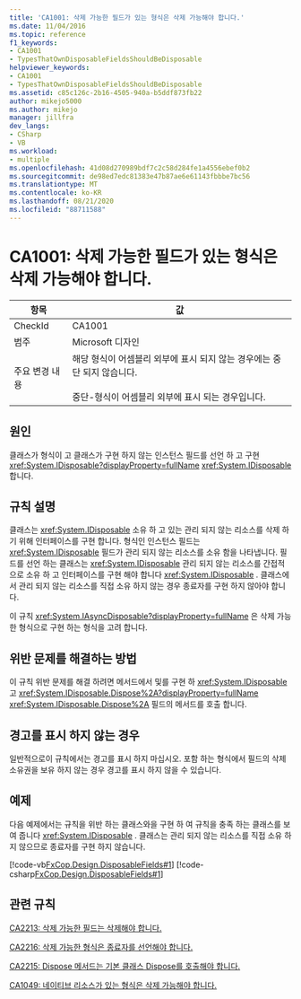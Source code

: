 ```yaml
---
title: 'CA1001: 삭제 가능한 필드가 있는 형식은 삭제 가능해야 합니다.'
ms.date: 11/04/2016
ms.topic: reference
f1_keywords:
- CA1001
- TypesThatOwnDisposableFieldsShouldBeDisposable
helpviewer_keywords:
- CA1001
- TypesThatOwnDisposableFieldsShouldBeDisposable
ms.assetid: c85c126c-2b16-4505-940a-b5ddf873fb22
author: mikejo5000
ms.author: mikejo
manager: jillfra
dev_langs:
- CSharp
- VB
ms.workload:
- multiple
ms.openlocfilehash: 41d08d270989bdf7c2c58d284fe1a4556ebef0b2
ms.sourcegitcommit: de98ed7edc81383e47b87ae6e61143fbbbe7bc56
ms.translationtype: MT
ms.contentlocale: ko-KR
ms.lasthandoff: 08/21/2020
ms.locfileid: "88711588"
---
```

# <a name="ca1001-types-that-own-disposable-fields-should-be-disposable"></a>CA1001: 삭제 가능한 필드가 있는 형식은 삭제 가능해야 합니다.

|항목|값|
|-|-|
|CheckId|CA1001|
|범주|Microsoft 디자인|
|주요 변경 내용|해당 형식이 어셈블리 외부에 표시 되지 않는 경우에는 중단 되지 않습니다.<br /><br /> 중단-형식이 어셈블리 외부에 표시 되는 경우입니다.|

## <a name="cause"></a>원인
클래스가 형식이 고 클래스가 구현 하지 않는 인스턴스 필드를 선언 하 고 구현 <xref:System.IDisposable?displayProperty=fullName> <xref:System.IDisposable> 합니다.

## <a name="rule-description"></a>규칙 설명
클래스는 <xref:System.IDisposable> 소유 하 고 있는 관리 되지 않는 리소스를 삭제 하기 위해 인터페이스를 구현 합니다. 형식인 인스턴스 필드는 <xref:System.IDisposable> 필드가 관리 되지 않는 리소스를 소유 함을 나타냅니다. 필드를 선언 하는 클래스는 <xref:System.IDisposable> 관리 되지 않는 리소스를 간접적으로 소유 하 고 인터페이스를 구현 해야 합니다 <xref:System.IDisposable> . 클래스에서 관리 되지 않는 리소스를 직접 소유 하지 않는 경우 종료자를 구현 하지 않아야 합니다.

이 규칙 <xref:System.IAsyncDisposable?displayProperty=fullName> 은 삭제 가능한 형식으로 구현 하는 형식을 고려 합니다. 

## <a name="how-to-fix-violations"></a>위반 문제를 해결하는 방법
이 규칙 위반 문제를 해결 하려면 메서드에서 및를 구현 하 <xref:System.IDisposable> 고 <xref:System.IDisposable.Dispose%2A?displayProperty=fullName> <xref:System.IDisposable.Dispose%2A> 필드의 메서드를 호출 합니다.

## <a name="when-to-suppress-warnings"></a>경고를 표시 하지 않는 경우
일반적으로이 규칙에서는 경고를 표시 하지 마십시오. 포함 하는 형식에서 필드의 삭제 소유권을 보유 하지 않는 경우 경고를 표시 하지 않을 수 있습니다.

## <a name="example"></a>예제
다음 예제에서는 규칙을 위반 하는 클래스와을 구현 하 여 규칙을 충족 하는 클래스를 보여 줍니다 <xref:System.IDisposable> . 클래스는 관리 되지 않는 리소스를 직접 소유 하지 않으므로 종료자를 구현 하지 않습니다.

[!code-vb[FxCop.Design.DisposableFields#1](../code-quality/codesnippet/VisualBasic/ca1001-types-that-own-disposable-fields-should-be-disposable_1.vb)]
[!code-csharp[FxCop.Design.DisposableFields#1](../code-quality/codesnippet/CSharp/ca1001-types-that-own-disposable-fields-should-be-disposable_1.cs)]

## <a name="related-rules"></a>관련 규칙
[CA2213: 삭제 가능한 필드는 삭제해야 합니다.](../code-quality/ca2213.md)

[CA2216: 삭제 가능한 형식은 종료자를 선언해야 합니다.](../code-quality/ca2216.md)

[CA2215: Dispose 메서드는 기본 클래스 Dispose를 호출해야 합니다.](../code-quality/ca2215.md)

[CA1049: 네이티브 리소스가 있는 형식은 삭제 가능해야 합니다.](../code-quality/ca1049.md)
